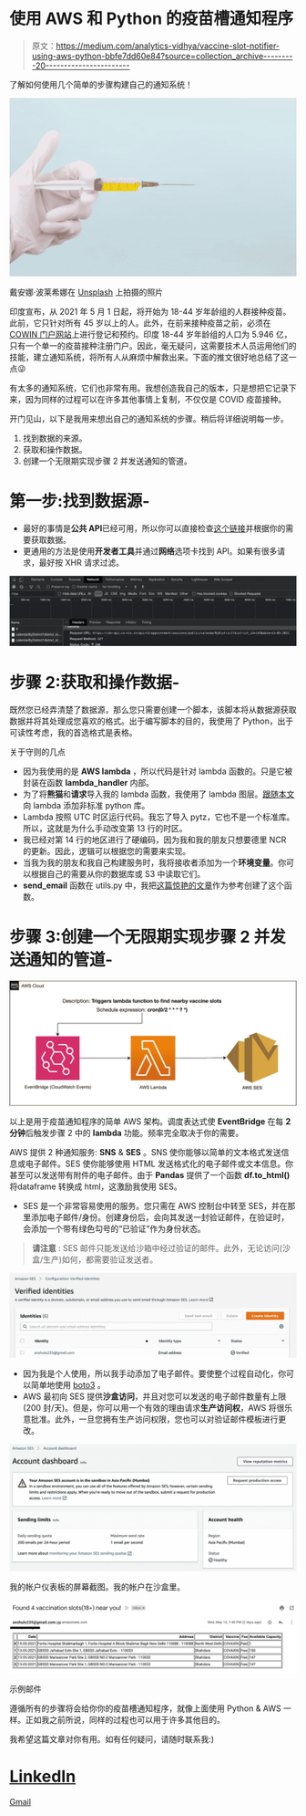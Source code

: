 # 使用 AWS 和 Python 的疫苗槽通知程序

> 原文：<https://medium.com/analytics-vidhya/vaccine-slot-notifier-using-aws-python-bbfe7dd60e84?source=collection_archive---------20----------------------->

了解如何使用几个简单的步骤构建自己的通知系统！

![](img/be78852d2b2ecdab00fddf1a25f0a2f4.png)

戴安娜·波莱希娜在 [Unsplash](https://unsplash.com?utm_source=medium&utm_medium=referral) 上拍摄的照片

印度宣布，从 2021 年 5 月 1 日起，将开始为 18-44 岁年龄组的人群接种疫苗。此前，它只针对所有 45 岁以上的人。此外，在前来接种疫苗之前，必须在 [COWIN 门户网站](https://www.cowin.gov.in/home)上进行登记和预约。印度 18-44 岁年龄组的人口为 5.946 亿，只有一个单一的疫苗接种注册门户。因此，毫无疑问，这需要技术人员运用他们的技能，建立通知系统，将所有人从麻烦中解救出来。下面的推文很好地总结了这一点😜

有太多的通知系统，它们也非常有用。我想创造我自己的版本，只是想把它记录下来，因为同样的过程可以在许多其他事情上复制，不仅仅是 COVID 疫苗接种。

开门见山，以下是我用来想出自己的通知系统的步骤。稍后将详细说明每一步。

1.  找到数据的来源。
2.  获取和操作数据。
3.  创建一个无限期实现步骤 2 并发送通知的管道。

# **第一步:找到数据源-**

*   最好的事情是**公共 API**已经可用，所以你可以直接检查[这个链接](https://apisetu.gov.in/public/marketplace/api/cowin)并根据你的需要获取数据。
*   更通用的方法是使用**开发者工具**并通过**网络**选项卡找到 API。如果有很多请求，最好按 XHR 请求过滤。

![](img/dcdc34810a1f171fdc3c1577eacdb697.png)

# 步骤 2:获取和操作数据-

既然您已经弄清楚了数据源，那么您只需要创建一个脚本，该脚本将从数据源获取数据并将其处理成您喜欢的格式。出于编写脚本的目的，我使用了 Python，出于可读性考虑，我的首选格式是表格。

关于守则的几点

*   因为我使用的是 **AWS lambda** ，所以代码是针对 lambda 函数的。只是它被封装在函数 **lambda_handler** 内部。
*   为了将**熊猫**和**请求**导入我的 lambda 函数，我使用了 lambda 图层。[跟随本文](/analytics-vidhya/aws-adding-python-libraries-to-lambda-layers-8c4eaf8fed80)向 lambda 添加非标准 python 库。
*   Lambda 按照 UTC 时区运行代码。我忘了导入 pytz，它也不是一个标准库。所以，这就是为什么手动改变第 13 行的时区。
*   我已经对第 14 行的地区进行了硬编码，因为我和我的朋友只想要德里 NCR 的更新。因此，逻辑可以根据您的需要来实现。
*   当我为我的朋友和我自己构建服务时，我将接收者添加为一个**环境变量**。你可以根据自己的需要从你的数据库或 S3 中读取它们。
*   **send_email** 函数在 utils.py 中，我把[这篇惊艳的文章](https://kuharan.medium.com/sending-emails-with-aws-lambda-aws-simple-email-service-ses-513839bc53ab)作为参考创建了这个函数。

# 步骤 3:创建一个无限期实现步骤 2 并发送通知的管道-

![](img/05d1ebb6918d3b1fe208e67025ec07fc.png)

以上是用于疫苗通知程序的简单 AWS 架构。调度表达式使 **EventBridge** 在每 **2 分钟**后触发步骤 2 中的 **lambda** 功能。频率完全取决于你的需要。

AWS 提供 2 种通知服务: **SNS** & **SES** 。SNS 使你能够以简单的文本格式发送信息或电子邮件。SES 使你能够使用 HTML 发送格式化的电子邮件或文本信息。你甚至可以发送带有附件的电子邮件。由于 **Pandas** 提供了一个函数 **df.to_html()** 将dataframe 转换成 html，这激励我使用 SES。

*   SES 是一个非常容易使用的服务。您只需在 AWS 控制台中转至 SES，并在那里添加电子邮件/身份。创建身份后，会向其发送一封验证邮件，在验证时，会添加一个带有绿色勾号的“已验证”作为身份状态。

> **请注意** : SES 邮件只能发送给沙箱中经过验证的邮件。此外，无论访问(沙盒/生产)如何，都需要验证发送者。

![](img/1c0242471a36fe096f769331089b6eb6.png)

*   因为我是个人使用，所以我手动添加了电子邮件。要使整个过程自动化，你可以简单地使用 [boto3](https://boto3.amazonaws.com/v1/documentation/api/latest/reference/services/ses.html#SES.Client.verify_email_address) 。
*   AWS 最初向 SES 提供**沙盒访问**，并且对您可以发送的电子邮件数量有上限(200 封/天)。但是，你可以用一个有效的理由请求**生产访问权**，AWS 将很乐意批准。此外，一旦您拥有生产访问权限，您也可以对验证邮件模板进行更改。

![](img/7273a0c94dabe5725449bf2e711063a6.png)

我的帐户仪表板的屏幕截图。我的帐户在沙盒里。

![](img/2127ab28bc61f366cf057b1a20313571.png)

示例邮件

遵循所有的步骤将会给你你的疫苗槽通知程序，就像上面使用 Python & AWS 一样。正如我之前所说，同样的过程也可以用于许多其他目的。

我希望这篇文章对你有用。如有任何疑问，请随时联系我:)

# [LinkedIn](https://www.linkedin.com/in/anshuls235/)
[Gmail](http://anshuls235@gmail.com/)